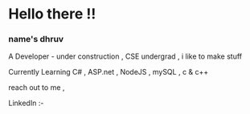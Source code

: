 <!--
**theDRB123/theDRB123** is a ✨ _special_ ✨ repository because its `README.md` (this file) appears on your GitHub profile.

Here are some ideas to get you started:

- 🔭 I’m currently working on ...
- 🌱 I’m currently learning ...
- 👯 I’m looking to collaborate on ...
- 🤔 I’m looking for help with ...
- 💬 Ask me about ...
- 📫 How to reach me: ...
- 😄 Pronouns: ...
- ⚡ Fun fact: ...
-->

# Hello there !! 
### name's dhruv
A Developer - under construction , CSE undergrad , 
i like to make stuff

Currently Learning
C# , ASP.net , NodeJS , mySQL , c & c++

reach out to me ,

LinkedIn :- 




